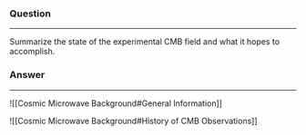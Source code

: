 ### Question
---
Summarize the state of the experimental CMB field and what it hopes to accomplish.

### Answer
---
![[Cosmic Microwave Background#General Information]]

![[Cosmic Microwave Background#History of CMB Observations]]